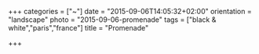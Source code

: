 +++
categories = ["~"]
date = "2015-09-06T14:05:32+02:00"
orientation = "landscape"
photo = "2015-09-06-promenade"
tags = ["black & white","paris","france"]
title = "Promenade"

+++
